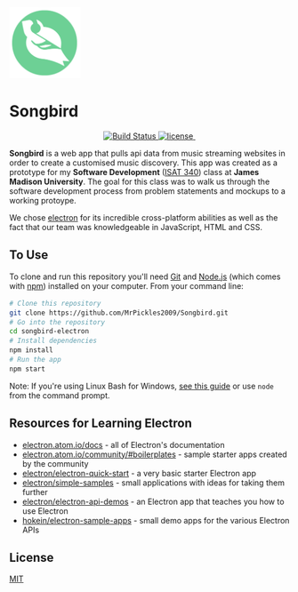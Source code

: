 <img src="https://raw.githubusercontent.com/MrPickles2009/Songbird/master/app/img/songbird_logo.png" height="128px">

# Songbird

<p align="center">
	<a href="https://github.com/MrPickles2009/Songbird" rel="nofollow">
		<img src="https://img.shields.io/badge/build-passing-brightgreen.svg" alt="Build Status">
	</a>
  <a href="https://github.com/MrPickles2009/Songbird/blob/master/LICENSE">
		<img src="https://img.shields.io/badge/licence-GPL--3.0-orange.svg" alt="license">
	</a>
	<a href="https://github.com/MrPickles2009/Songbird" rel="nofollow">
		<img src="https://img.shields.io/badge/release-v0.0.1-blue.svg" alt="">
	</a>
</p>

**Songbird** is a web app that pulls api data from music streaming websites in order to create a customised music discovery. This app was created as a prototype for my **Software Development** ([ISAT 340](https://code4your.life/syllabi/isat-340/)) class at **James Madison University**. The goal for this class was to walk us through the software development process from problem statements and mockups to a working protoype.

We chose [electron](https://electronjs.org/) for its incredible cross-platform abilities as well as the fact that our team was knowledgeable in JavaScript, HTML and CSS.

## To Use

To clone and run this repository you'll need [Git](https://git-scm.com) and [Node.js](https://nodejs.org/en/download/) (which comes with [npm](http://npmjs.com)) installed on your computer. From your command line:

```bash
# Clone this repository
git clone https://github.com/MrPickles2009/Songbird.git
# Go into the repository
cd songbird-electron
# Install dependencies
npm install
# Run the app
npm start
```

Note: If you're using Linux Bash for Windows, [see this guide](https://www.howtogeek.com/261575/how-to-run-graphical-linux-desktop-applications-from-windows-10s-bash-shell/) or use `node` from the command prompt.

## Resources for Learning Electron

- [electron.atom.io/docs](http://electron.atom.io/docs) - all of Electron's documentation
- [electron.atom.io/community/#boilerplates](http://electron.atom.io/community/#boilerplates) - sample starter apps created by the community
- [electron/electron-quick-start](https://github.com/electron/electron-quick-start) - a very basic starter Electron app
- [electron/simple-samples](https://github.com/electron/simple-samples) - small applications with ideas for taking them further
- [electron/electron-api-demos](https://github.com/electron/electron-api-demos) - an Electron app that teaches you how to use Electron
- [hokein/electron-sample-apps](https://github.com/hokein/electron-sample-apps) - small demo apps for the various Electron APIs

## License

[MIT](LICENSE.md)
